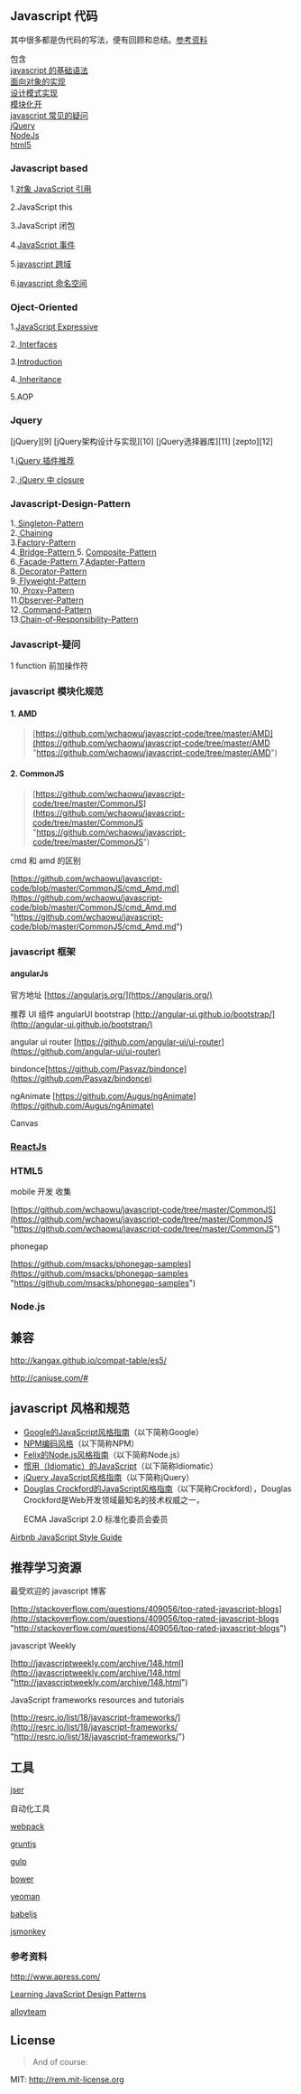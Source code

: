 ## Javascript 代码

其中很多都是伪代码的写法，便有回顾和总结。<a href="#referenceData">参考资料</a>

包含  
[javascript 的基础语法][1]  
[面向对象的实现][2]  
[设计模式实现][3]  
[模块化开][4]  
[javascript 常见的疑问][5]  
[jQuery][6]  
[NodeJs][7]  
[html5][8]

 <h3 name="avascriptBase">Javascript based</h3>

1.<a href="https://github.com/wchaowu/javascript-code/tree/master/javascript-based/reference">对象 JavaScript 引用</a>

2.JavaScript this

3.JavaScript 闭包

4.<a href="https://github.com/wchaowu/javascript-code/blob/master/javascript-based/event.html">JavaScript 事件</a>

5.<a href="https://github.com/wchaowu/javascript-code/tree/master/javascript-based/crossDomain.html">javascript 跨域</a>

6.<a href="https://github.com/wchaowu/javascript-code/tree/master/javascript-based/namespace">javascript 命名空间</a>

<h3 name="OjectOriented">Oject-Oriented</h3>

1.<a href="https://github.com/wchaowu/javascript-code/tree/master/object-oriented/Expressive-JavaScript">JavaScript Expressive </a>

2.<a href="https://github.com/wchaowu/javascript-code/tree/master/object-oriented/Interfaces"> Interfaces </a>

3.<a href="https://github.com/wchaowu/javascript-code/tree/master/object-oriented/Introduction">Introduction</a>

4.<a href="https://github.com/wchaowu/javascript-code/tree/master/object-oriented/Inheritance"> Inheritance </a>

5.AOP

<h3 name="jQuery">Jquery </h3>
[jQuery][9]    
[jQuery架构设计与实现][10]  
[jQuery选择器库][11]  
[zepto][12]

1.[jQuery 插件推荐](https://github.com/wchaowu/javascript-code/blob/master/jquery/)

2.<a href="https://github.com/wchaowu/javascript-code/blob/master/jquery/1_closure.js"> jQuery 中 closure </a>

<h3 name="javascript-design-pattern"> Javascript-Design-Pattern </h3>

1.<a href="https://github.com/wchaowu/javascript-code/tree/master/JavaScript-Design-Patterns/The-Singleton-Pattern"> Singleton-Pattern </a>  
2.<a href="https://github.com/wchaowu/javascript-code/tree/master/JavaScript-Design-Patterns/Chaining"> Chaining </a>  
3.<a href="https://github.com/wchaowu/javascript-code/tree/master/JavaScript-Design-Patterns/The-Factory-Pattern">Factory-Pattern </a>  
4.<a href="https://github.com/wchaowu/javascript-code/tree/master/JavaScript-Design-Patterns/The-Bridge-Pattern"> Bridge-Pattern </a>
5. <a href="https://github.com/wchaowu/javascript-code/tree/master/JavaScript-Design-Patterns/The-Bridge-Pattern">Composite-Pattern</a>  
6.<a href="https://github.com/wchaowu/javascript-code/tree/master/JavaScript-Design-Patterns/The-Facade-Pattern"> Facade-Pattern </a> 
7.<a href="https://github.com/wchaowu/javascript-code/tree/master/JavaScript-Design-Patterns/The-Adapter-Pattern">Adapter-Pattern </a>    
8.<a href="https://github.com/wchaowu/javascript-code/tree/master/JavaScript-Design-Patterns/The-Decorator-Pattern"> Decorator-Pattern</a>   
9.<a href="https://github.com/wchaowu/javascript-code/tree/master/JavaScript-Design-Patterns/The-Flyweight-Pattern"> Flyweight-Pattern </a>  
10.<a href="https://github.com/wchaowu/javascript-code/tree/master/JavaScript-Design-Patterns/The-Proxy-Pattern"> Proxy-Pattern </a>  
11.<a href="https://github.com/wchaowu/javascript-code/tree/master/JavaScript-Design-Patterns/The-Observer-Pattern">Observer-Pattern</a>  
12.<a href="https://github.com/wchaowu/javascript-code/tree/master/JavaScript-Design-Patterns/The-Command-Pattern"> Command-Pattern </a>  
13.<a href="https://github.com/wchaowu/javascript-code/tree/master/JavaScript-Design-Patterns/The-Chain-of-Responsibility-Pattern">Chain-of-Responsibility-Pattern </a>

<h3 name="Question"> Javascript-疑问  </h3>

1 function 前加操作符

<h3 name="Module"> javascript 模块化规范</h3>

#### 1. AMD

> [https://github.com/wchaowu/javascript-code/tree/master/AMD](https://github.com/wchaowu/javascript-code/tree/master/AMD "https://github.com/wchaowu/javascript-code/tree/master/AMD")

#### 2. CommonJS

> [https://github.com/wchaowu/javascript-code/tree/master/CommonJS](https://github.com/wchaowu/javascript-code/tree/master/CommonJS "https://github.com/wchaowu/javascript-code/tree/master/CommonJS")

>

cmd 和 amd 的区别

[https://github.com/wchaowu/javascript-code/blob/master/CommonJS/cmd_Amd.md](https://github.com/wchaowu/javascript-code/blob/master/CommonJS/cmd_Amd.md "https://github.com/wchaowu/javascript-code/blob/master/CommonJS/cmd_Amd.md")

### javascript 框架

#### angularJs

官方地址 [https://angularjs.org/](https://angularjs.org/)

推荐 UI 组件 angularUI bootstrap [http://angular-ui.github.io/bootstrap/](http://angular-ui.github.io/bootstrap/)

angular ui router [https://github.com/angular-ui/ui-router](https://github.com/angular-ui/ui-router)

bindonce[https://github.com/Pasvaz/bindonce](https://github.com/Pasvaz/bindonce)

ngAnimate [https://github.com/Augus/ngAnimate](https://github.com/Augus/ngAnimate)

Canvas

### [ReactJs][13]

<h3 name="html5"> HTML5</h3>
mobile 开发 收集

[https://github.com/wchaowu/javascript-code/tree/master/CommonJS](https://github.com/wchaowu/javascript-code/tree/master/CommonJS "https://github.com/wchaowu/javascript-code/tree/master/CommonJS")

phonegap

[https://github.com/msacks/phonegap-samples](https://github.com/msacks/phonegap-samples "https://github.com/msacks/phonegap-samples")

<h3 name="NodeJs">Node.js</h3>

## 兼容

http://kangax.github.io/compat-table/es5/

http://caniuse.com/#

## javascript 风格和规范

<ul><li><a href="http://google-styleguide.googlecode.com/svn/trunk/javascriptguide.xml">Google的JavaScript风格指南</a>（以下简称Google）</li><li><a href="https://npmjs.org/doc/coding-style.html">NPM编码风格</a>（以下简称NPM）</li><li><a href="http://nodeguide.com/style.html">Felix的Node.js风格指南</a>（以下简称Node.js）</li><li><a href="https://github.com/rwldrn/idiomatic.js/">惯用（Idiomatic）的JavaScript</a>（以下简称Idiomatic）</li><li><a href="http://contribute.jquery.org/style-guide/js/">jQuery JavaScript风格指南</a>（以下简称jQuery）</li><li><a href="http://javascript.crockford.com/code.html">Douglas Crockford的JavaScript风格指南</a>（以下简称Crockford），Douglas Crockford是Web开发领域最知名的技术权威之一，

ECMA JavaScript 2.0 标准化委员会委员</li></ul>

[Airbnb JavaScript Style Guide][14]

## 推荐学习资源

最受欢迎的 javascript 博客

[http://stackoverflow.com/questions/409056/top-rated-javascript-blogs](http://stackoverflow.com/questions/409056/top-rated-javascript-blogs "http://stackoverflow.com/questions/409056/top-rated-javascript-blogs")

javascript Weekly

[http://javascriptweekly.com/archive/148.html](http://javascriptweekly.com/archive/148.html "http://javascriptweekly.com/archive/148.html")

JavaScript frameworks resources and tutorials

[http://resrc.io/list/18/javascript-frameworks/](http://resrc.io/list/18/javascript-frameworks/ "http://resrc.io/list/18/javascript-frameworks/")

## 工具

<a href="http://mahua.jser.me/">jser</a>

自动化工具

[webpack][15]

[gruntjs][16]

[gulp][17]

[bower][18]

[yeoman][19]

[babeljs][20]

[jsmonkey](https://github.com/wchaowu/jsMonkey "jsmonkey")

<h3 name="referenceData"> 参考资料 </h3>

<a href="http://www.apress.com/" name="referenceData">http://www.apress.com/</a>

<a href="http://www.addyosmani.com/resources/essentialjsdesignpatterns/book/">Learning JavaScript Design Patterns</a>

<a href="http://www.alloyteam.com">alloyteam</a>

## License

> And of course:

MIT: http://rem.mit-license.org

[1]: #javascript-based
[2]: #oject-oriented
[3]: #javascript-design-pattern
[4]: #-javascript-%E6%A8%A1%E5%9D%97%E5%8C%96%E8%A7%84%E8%8C%83
[5]: #Question
[6]: #jQuery
[7]: #NodeJs
[8]: #html5
[9]: http://jquery.com/
[10]: https://github.com/JsAaron/jQuery
[11]: https://github.com/jquery/sizzle
[12]: https://github.com/madrobby/zepto#readme
[13]: http://facebook.github.io/react/
[14]: https://github.com/airbnb/javascript
[15]: https://webpack.github.io/
[16]: http://gruntjs.com/
[17]: http://gulpjs.com/
[18]: https://github.com/bower/bower
[19]: http://yeoman.io/
[20]: https://babeljs.io/
